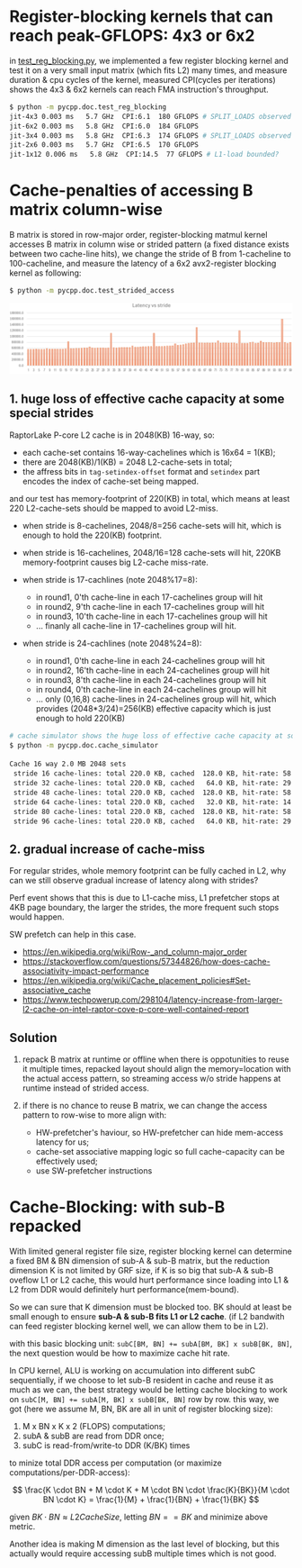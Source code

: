 # Register-blocking kernels that can reach peak-GFLOPS: 4x3 or 6x2

in [test_reg_blocking.py](test_reg_blocking.py), we implemented a few register blocking kernel and test it on a very small input matrix (which fits L2) many times, and measure duration & cpu cycles of the kernel, measured CPI(cycles per iterations) shows the 4x3 & 6x2 kernels can reach FMA instruction's throughput.

```bash
$ python -m pycpp.doc.test_reg_blocking
jit-4x3 0.003 ms   5.7 GHz  CPI:6.1  180 GFLOPS # SPLIT_LOADS observed
jit-6x2 0.003 ms   5.8 GHz  CPI:6.0  184 GFLOPS 
jit-3x4 0.003 ms   5.8 GHz  CPI:6.3  174 GFLOPS # SPLIT_LOADS observed
jit-2x6 0.003 ms   5.7 GHz  CPI:6.5  170 GFLOPS 
jit-1x12 0.006 ms   5.8 GHz  CPI:14.5  77 GFLOPS # L1-load bounded?
```

# Cache-penalties of accessing B matrix column-wise
B matrix is stored in row-major order, register-blocking matmul kernel accesses B matrix in column wise or strided pattern (a fixed distance exists between two cache-line hits), we change the stride of B from 1-cacheline to 100-cacheline, and measure the latency of a 6x2 avx2-register blocking kernel as following:

```bash
$ python -m pycpp.doc.test_strided_access
```

![L2miss_vs_stride.png](./L2miss_vs_stride.png)

## 1. huge loss of effective cache capacity at some special strides
RaptorLake P-core L2 cache is in 2048(KB) 16-way, so:

- each cache-set contains 16-way-cachelines which is 16x64 = 1(KB);
- there are 2048(KB)/1(KB) = 2048 L2-cache-sets in total;
- the affress bits in `tag-setindex-offset` format and `setindex` part encodes the index of cache-set being mapped.

and our test has memory-footprint of 220(KB) in total, which means at least 220 L2-cache-sets should be mapped to avoid L2-miss.

- when stride is 8-cachelines, 2048/8=256 cache-sets will hit, which is enough to hold the 220(KB) footprint.
- when stride is 16-cachelines, 2048/16=128 cache-sets will hit, 220KB memory-footprint causes big L2-cache miss-rate.
- when stride is 17-cachlines (note 2048%17=8):
    - in round1, 0'th cache-line in each 17-cachelines group will hit
    - in round2, 9'th cache-line in each 17-cachelines group will hit
    - in round3, 10'th cache-line in each 17-cachelines group will hit
    - ... finanly all cache-line in 17-cachelines group will hit.

- when stride is 24-cachlines (note 2048%24=8):
    - in round1, 0'th cache-line in each 24-cachelines group will hit
    - in round2, 16'th cache-line in each 24-cachelines group will hit
    - in round3, 8'th cache-line in each 24-cachelines group will hit
    - in round4, 0'th cache-line in each 24-cachelines group will hit
    - ... only (0,16,8) cache-lines in 24-cachelines group will hit, which provides (2048*3/24)=256(KB) effective capacity which is just enough to hold 220(KB)

```bash
# cache simulator shows the huge loss of effective cache capacity at some special strides
$ python -m pycpp.doc.cache_simulator

Cache 16 way 2.0 MB 2048 sets
 stride 16 cache-lines: total 220.0 KB, cached  128.0 KB, hit-rate: 58.2 %
 stride 32 cache-lines: total 220.0 KB, cached   64.0 KB, hit-rate: 29.1 %
 stride 48 cache-lines: total 220.0 KB, cached  128.0 KB, hit-rate: 58.2 %
 stride 64 cache-lines: total 220.0 KB, cached   32.0 KB, hit-rate: 14.5 %
 stride 80 cache-lines: total 220.0 KB, cached  128.0 KB, hit-rate: 58.2 %
 stride 96 cache-lines: total 220.0 KB, cached   64.0 KB, hit-rate: 29.1 %
```

## 2. gradual increase of cache-miss
For regular strides, whole memory footprint can be fully cached in L2, why can we still observe gradual increase of latency along with strides?
 
Perf event shows that this is due to L1-cache miss, L1 prefetcher stops at 4KB page boundary, the larger the strides, the more frequent such stops would happen.

SW prefetch can help in this case.

 - https://en.wikipedia.org/wiki/Row-_and_column-major_order
 - https://stackoverflow.com/questions/57344826/how-does-cache-associativity-impact-performance
 - https://en.wikipedia.org/wiki/Cache_placement_policies#Set-associative_cache
 - https://www.techpowerup.com/298104/latency-increase-from-larger-l2-cache-on-intel-raptor-cove-p-core-well-contained-report


## Solution

 1. repack B matrix at runtime or offline when there is oppotunities to reuse it multiple times, repacked layout should align the memory=location with the actual access pattern, so streaming access w/o stride happens at runtime instead of strided access.

 2. if there is no chance to reuse B matrix, we can change the access pattern to row-wise to more align with:
    - HW-prefetcher's haviour, so HW-prefetcher can hide mem-access latency for us;
    - cache-set associative mapping logic so full cache-capacity can be effectively used;
    - use SW-prefetcher instructions

# Cache-Blocking: with sub-B repacked

With limited general register file size, register blocking kernel can determine a fixed BM & BN dimension of sub-A & sub-B matrix,
but the reduction dimension K is not limited by GRF size, if K is so big that sub-A & sub-B oveflow L1 or L2 cache, this
would hurt performance since loading into L1 & L2 from DDR would definitely hurt performance(mem-bound).

So we can sure that K dimension must be blocked too. BK should at least be small enough to ensure **sub-A & sub-B fits L1 or L2 cache**.
(if L2 bandwith can feed register blocking kernel well, we can allow them to be in L2).

with this basic blocking unit: `subC[BM, BN] += subA[BM, BK] x subB[BK, BN]`, the next question would be how to maximize cache hit rate.

In CPU kernel, ALU is working on accumulation into different subC sequentially, if we choose to let sub-B resident in cache and reuse it
as much as we can, the best strategy would be letting cache blocking to work on `subC[M, BN] += subA[M, BK] x subB[BK, BN]` row by row.
this way, we got (here we assume M, BN, BK are all in unit of register blocking size):

 1. M x BN x K x 2 (FLOPS) computations;
 2. subA & subB are read from DDR once;
 3. subC is read-from/write-to DDR (K/BK) times

to minize total DDR access per computation (or maximize computations/per-DDR-access):

$$
\frac{K \cdot BN + M \cdot K + M \cdot BN \cdot \frac{K}{BK}}{M \cdot BN \cdot K} = \frac{1}{M} + \frac{1}{BN} + \frac{1}{BK}
$$

given $BK \cdot BN \approx L2CacheSize$, letting $BN == BK$ and minimize above metric.

Another idea is making M dimension as the last level of blocking, but this actually would require accessing subB multiple times which is not good.

